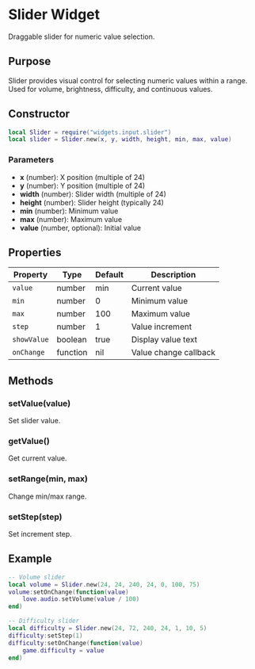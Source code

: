 # Slider Widget

Draggable slider for numeric value selection.

## Purpose

Slider provides visual control for selecting numeric values within a range. Used for volume, brightness, difficulty, and continuous values.

## Constructor

```lua
local Slider = require("widgets.input.slider")
local slider = Slider.new(x, y, width, height, min, max, value)
```

### Parameters

- **x** (number): X position (multiple of 24)
- **y** (number): Y position (multiple of 24)
- **width** (number): Slider width (multiple of 24)
- **height** (number): Slider height (typically 24)
- **min** (number): Minimum value
- **max** (number): Maximum value
- **value** (number, optional): Initial value

## Properties

| Property | Type | Default | Description |
|----------|------|---------|-------------|
| `value` | number | min | Current value |
| `min` | number | 0 | Minimum value |
| `max` | number | 100 | Maximum value |
| `step` | number | 1 | Value increment |
| `showValue` | boolean | true | Display value text |
| `onChange` | function | nil | Value change callback |

## Methods

### setValue(value)
Set slider value.

### getValue()
Get current value.

### setRange(min, max)
Change min/max range.

### setStep(step)
Set increment step.

## Example

```lua
-- Volume slider
local volume = Slider.new(24, 24, 240, 24, 0, 100, 75)
volume:setOnChange(function(value)
    love.audio.setVolume(value / 100)
end)

-- Difficulty slider
local difficulty = Slider.new(24, 72, 240, 24, 1, 10, 5)
difficulty:setStep(1)
difficulty:setOnChange(function(value)
    game.difficulty = value
end)
```
